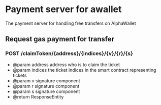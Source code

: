 # Payment server for awallet

The payment server for handling free transfers on AlphaWallet

## Request gas payment for transfer

### POST /claimToken/{address}/{indices}/{v}/{r}/{s}
* @param address address who is to claim the ticket
* @param indices the ticket indices in the smart contract representing tickets
* @param v signature component
* @param r signature component
* @param s signature component
* @return ResponseEntity